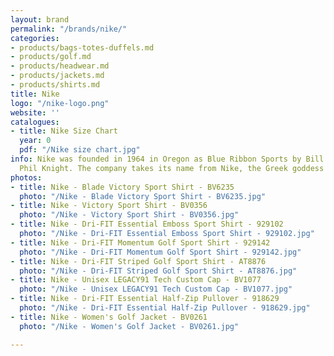 ```yaml
---
layout: brand
permalink: "/brands/nike/"
categories:
- products/bags-totes-duffels.md
- products/golf.md
- products/headwear.md
- products/jackets.md
- products/shirts.md
title: Nike
logo: "/nike-logo.png"
website: ''
catalogues:
- title: Nike Size Chart
  year: 0
  pdf: "/Nike size chart.jpg"
info: Nike was founded in 1964 in Oregon as Blue Ribbon Sports by Bill Bowerman and
  Phil Knight. The company takes its name from Nike, the Greek goddess of victory.
photos:
- title: Nike - Blade Victory Sport Shirt - BV6235
  photo: "/Nike - Blade Victory Sport Shirt - BV6235.jpg"
- title: Nike - Victory Sport Shirt - BV0356
  photo: "/Nike - Victory Sport Shirt - BV0356.jpg"
- title: Nike - Dri-FIT Essential Emboss Sport Shirt - 929102
  photo: "/Nike - Dri-FIT Essential Emboss Sport Shirt - 929102.jpg"
- title: Nike - Dri-FIT Momentum Golf Sport Shirt - 929142
  photo: "/Nike - Dri-FIT Momentum Golf Sport Shirt - 929142.jpg"
- title: Nike - Dri-FIT Striped Golf Sport Shirt - AT8876
  photo: "/Nike - Dri-FIT Striped Golf Sport Shirt - AT8876.jpg"
- title: Nike - Unisex LEGACY91 Tech Custom Cap - BV1077
  photo: "/Nike - Unisex LEGACY91 Tech Custom Cap - BV1077.jpg"
- title: Nike - Dri-FIT Essential Half-Zip Pullover - 918629
  photo: "/Nike - Dri-FIT Essential Half-Zip Pullover - 918629.jpg"
- title: Nike - Women's Golf Jacket - BV0261
  photo: "/Nike - Women's Golf Jacket - BV0261.jpg"

---
```

